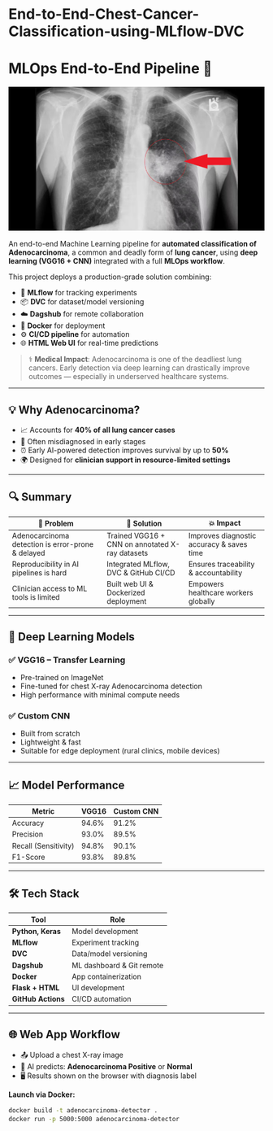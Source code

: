 # End-to-End-Chest-Cancer-Classification-using-MLflow-DVC
# MLOps End-to-End Pipeline 🚀
![Lung Cancer Image](adenocarcinoma-lung.png)

An end-to-end Machine Learning pipeline for **automated classification of Adenocarcinoma**, a common and deadly form of **lung cancer**, using **deep learning (VGG16 + CNN)** integrated with a full **MLOps workflow**.

This project deploys a production-grade solution combining:  
- 🧪 **MLflow** for tracking experiments  
- 📦 **DVC** for dataset/model versioning  
- ☁️ **Dagshub** for remote collaboration  
- 🐳 **Docker** for deployment  
- ⚙️ **CI/CD pipeline** for automation  
- 🌐 **HTML Web UI** for real-time predictions

> ⚕️ **Medical Impact**: Adenocarcinoma is one of the deadliest lung cancers. Early detection via deep learning can drastically improve outcomes — especially in underserved healthcare systems.

---

## 💡 Why Adenocarcinoma?

- 📈 Accounts for **40% of all lung cancer cases**
- 🧬 Often misdiagnosed in early stages
- ⏰ Early AI-powered detection improves survival by up to **50%**
- 🌍 Designed for **clinician support in resource-limited settings**

---

## 🔍 Summary

| 🔬 Problem | 🧠 Solution | 💥 Impact |
|-----------|-------------|-----------|
| Adenocarcinoma detection is error-prone & delayed | Trained VGG16 + CNN on annotated X-ray datasets | Improves diagnostic accuracy & saves time |
| Reproducibility in AI pipelines is hard | Integrated MLflow, DVC & GitHub CI/CD | Ensures traceability & accountability |
| Clinician access to ML tools is limited | Built web UI & Dockerized deployment | Empowers healthcare workers globally |

---

## 🧠 Deep Learning Models

### ✅ VGG16 – Transfer Learning
- Pre-trained on ImageNet  
- Fine-tuned for chest X-ray Adenocarcinoma detection  
- High performance with minimal compute needs

### ✅ Custom CNN
- Built from scratch  
- Lightweight & fast  
- Suitable for edge deployment (rural clinics, mobile devices)

---

## 📈 Model Performance

| Metric | VGG16 | Custom CNN |
|--------|--------|-------------|
| Accuracy | 94.6% | 91.2% |
| Precision | 93.0% | 89.5% |
| Recall (Sensitivity) | 94.8% | 90.1% |
| F1-Score | 93.8% | 89.8% |

---

## 🛠️ Tech Stack

| Tool | Role |
|------|------|
| **Python, Keras** | Model development |
| **MLflow** | Experiment tracking |
| **DVC** | Data/model versioning |
| **Dagshub** | ML dashboard & Git remote |
| **Docker** | App containerization |
| **Flask + HTML** | UI development |
| **GitHub Actions** | CI/CD automation |

---

## 🌐 Web App Workflow

- 📤 Upload a chest X-ray image  
- 🧠 AI predicts: **Adenocarcinoma Positive** or **Normal**  
- 🖥️ Results shown on the browser with diagnosis label

**Launch via Docker:**

```bash
docker build -t adenocarcinoma-detector .
docker run -p 5000:5000 adenocarcinoma-detector

